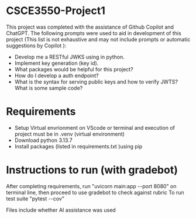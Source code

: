 # CSCE3550-Project1

This project was completed with the assistance of Github Copilot and ChatGPT.
The following prompts were used to aid in development of this project (This list is not exhaustive and may not include prompts or automatic suggestions by Copilot ):

- Develop me a RESTful JWKS using in python.
- Implement key generation (key id).
- What packages would be helpful for this project?
- How do I develop a auth endpoint?
- What is the syntax for serving public keys and how to verify JWTS? What is some sample code?

# Requirements
- Setup Virtual envrionment on VScode or terminal and execution of project must be in .venv (virtual environment)
- Download python 3.13.7
- Install packages (listed in requirements.txt )using pip 

# Instructions to run (with gradebot)
After completing requirements, run "uvicorn main:app --port 8080" on terminal line,
then proceed to use gradebot to check against rubric
To run test suite "pytest --cov"

Files include whether AI assistance was used
